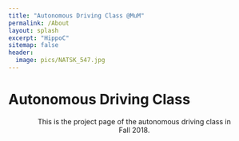 ```yaml
---
title: "Autonomous Driving Class @MuM"
permalink: /About
layout: splash
excerpt: "HippoC"
sitemap: false
header:
  image: pics/NATSK_547.jpg
---
```

<h1>Autonomous Driving Class</h1>

<div style="margin-left:10%; margin-right:10%; text-align: center">
This is the project page of the autonomous driving class in Fall 2018. 
</div>
